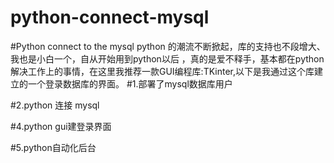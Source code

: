 # python-connect-mysql
#Python connect to the mysql
python 的潮流不断掀起，库的支持也不段增大、我也是小白一个，自从开始用到python以后 ，真的是爱不释手，基本都在python解决工作上的事情，在这里我推荐一款GUI编程库:TKinter,以下是我通过这个库建立的一个登录数据库的界面。
#1.部署了mysql数据库用户

#2.python 连接 mysql

#4.python gui建登录界面

#5.python自动化后台

